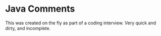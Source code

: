 # Java Comments

This was created on the fly as part of a coding interview.  Very quick and dirty, and incomplete.